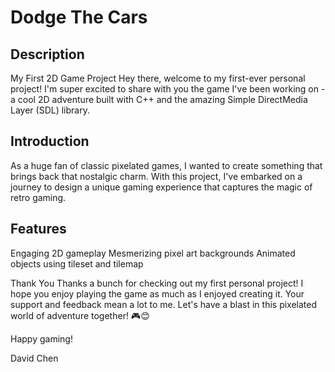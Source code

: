 # Dodge The Cars

## Description
My First 2D Game Project
Hey there, welcome to my first-ever personal project! I'm super excited to share with you the game I've been working on - a cool 2D adventure built with C++ and the amazing Simple DirectMedia Layer (SDL) library.

## Introduction
As a huge fan of classic pixelated games, I wanted to create something that brings back that nostalgic charm. With this project, I've embarked on a journey to design a unique gaming experience that captures the magic of retro gaming.

## Features
Engaging 2D gameplay
Mesmerizing pixel art backgrounds
Animated objects using tileset and tilemap

Thank You
Thanks a bunch for checking out my first personal project! I hope you enjoy playing the game as much as I enjoyed creating it. Your support and feedback mean a lot to me. Let's have a blast in this pixelated world of adventure together! 🎮😊

Happy gaming!

David Chen




